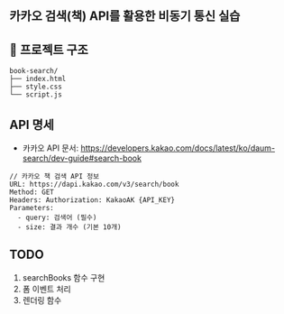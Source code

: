 ## 카카오 검색(책) API를 활용한 비동기 통신 실습

## 📁 프로젝트 구조

```
book-search/
├── index.html
├── style.css
└── script.js
```

## API 명세

-   카카오 API 문서: https://developers.kakao.com/docs/latest/ko/daum-search/dev-guide#search-book

```
// 카카오 책 검색 API 정보
URL: https://dapi.kakao.com/v3/search/book
Method: GET
Headers: Authorization: KakaoAK {API_KEY}
Parameters:
  - query: 검색어 (필수)
  - size: 결과 개수 (기본 10개)
```

## TODO

1. searchBooks 함수 구현
2. 폼 이벤트 처리
3. 렌더링 함수
